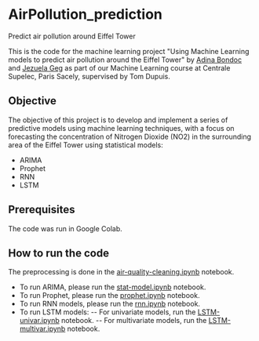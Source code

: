 # AirPollution_prediction
Predict air pollution around Eiffel Tower

This is the code for the machine learning project "Using Machine Learning models to predict air pollution around the Eiffel Tower" by [Adina Bondoc](mailto:adina-faye.bondoc@student-cs.fr) and [Jezuela Geg](mailto:jezuela.gega@student-cs.fr) as part of our Machine Learning course at Centrale Supelec, Paris Sacely, supervised by Tom Dupuis.

## Objective

The objective of this project is to develop and implement a series of predictive models using machine learning techniques, with a focus on forecasting the concentration of Nitrogen Dioxide (NO2) in the surrounding area of the Eiffel Tower using statistical models:
- ARIMA
- Prophet
- RNN
- LSTM

## Prerequisites

The code was run in Google Colab.

## How to run the code

The preprocessing is done in the [air-quality-cleaning.ipynb](./air-quality-cleaning.ipynb) notebook.

- To run ARIMA, please run the [stat-model.ipynb](./stat-model.ipynb) notebook.
- To run Prophet, please run the [prophet.ipynb](./prophet.ipynb) notebook.
- To run RNN models, please run the [rnn.ipynb](./rnn.ipynb) notebook.
- To run LSTM models:
-- For univariate models, run the [LSTM-univar.ipynb](./LSTM-univar.ipynb) notebook.
-- For multivariate models, run the [LSTM-multivar.ipynb](./LSTM-multivar.ipynb) notebook.
